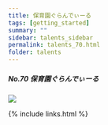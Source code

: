 ```yaml
---
title: 保育園ぐらんでぃーる
tags: [getting_started]
summary: ""
sidebar: talents_sidebar
permalink: talents_70.html
folder: talents
---
```



##### No.70 保育園ぐらんでぃーる

![](https://yt3.ggpht.com/ytc/AKedOLTbCtN02EVfFE-YogZWgxCbRLhByR3LD-ACoef0xg=s176-c-k-c0x00ffffff-no-rj)






{% include links.html %}


